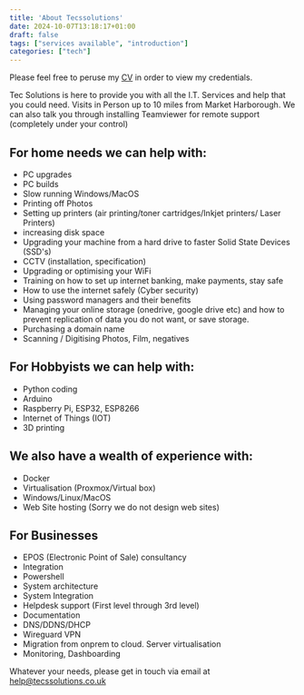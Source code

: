 ```yaml
---
title: 'About Tecssolutions'
date: 2024-10-07T13:18:17+01:00
draft: false
tags: ["services available", "introduction"]
categories: ["tech"]
---
```


Please feel free to peruse my [CV](https://cv.tecssolutions.co.uk/ "CV") in order to view my credentials.

Tec Solutions is here to provide you with all the I.T. Services and help that you could need.  Visits in Person up to 10 miles from Market Harborough.  We can also talk you through installing Teamviewer for remote support (completely under your control)

## For home needs we can help with:
 - PC upgrades
 - PC builds
 - Slow running Windows/MacOS
 - Printing off Photos
 - Setting up printers (air printing/toner cartridges/Inkjet printers/ Laser Printers)
 - increasing disk space
 - Upgrading your machine from a hard drive to faster Solid State Devices  (SSD's)
 - CCTV (installation, specification)
 - Upgrading or optimising your WiFi
 - Training on how to set up internet banking, make payments, stay safe
 - How to use the internet safely (Cyber security)
 - Using password managers and their benefits
 - Managing your online storage (onedrive, google drive etc) and how to prevent replication of data you do not want, or save storage.
 - Purchasing a domain name
 - Scanning / Digitising Photos, Film, negatives
 

## For Hobbyists we can help with:
 - Python coding
 - Arduino
 - Raspberry Pi, ESP32, ESP8266
 - Internet of Things (IOT)
 - 3D printing

## We also have a wealth of experience with:
 - Docker
 - Virtualisation (Proxmox/Virtual box)
 - Windows/Linux/MacOS
 - Web Site hosting (Sorry we do not design web sites)

## For Businesses
 - EPOS (Electronic Point of Sale) consultancy
 - Integration
 - Powershell
 - System architecture
 - System Integration
 - Helpdesk support (First level through 3rd level)
 - Documentation
 - DNS/DDNS/DHCP
 - Wireguard VPN
 - Migration from onprem to cloud.  Server virtualisation
 - Monitoring, Dashboarding 


Whatever your needs, please get in touch via email at help@tecssolutions.co.uk



[//]: # (These are reference links used in the body of this note and get stripped out when the markdown processor does its job. There is no need to format nicely because it shouldn't be seen. Thanks SO - http://stackoverflow.com/questions/4823468/store-comments-in-markdown-syntax)

   [dill]: <https://github.com/joemccann/dillinger>
   [git-repo-url]: <https://github.com/joemccann/dillinger.git>
   [john gruber]: <http://daringfireball.net>
   [df1]: <http://daringfireball.net/projects/markdown/>
   [markdown-it]: <https://github.com/markdown-it/markdown-it>
   [Ace Editor]: <http://ace.ajax.org>
   [node.js]: <http://nodejs.org>
   [Twitter Bootstrap]: <http://twitter.github.com/bootstrap/>
   [jQuery]: <http://jquery.com>
   [@tjholowaychuk]: <http://twitter.com/tjholowaychuk>
   [express]: <http://expressjs.com>
   [CV]: <https://cv.tecssolutions.co.uk/index.html>
